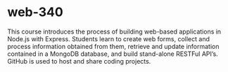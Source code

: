 # web-340
This course introduces the process of building web-based applications in Node.js with Express. Students learn to create web forms, collect and process information obtained from them, retrieve and update information contained in a MongoDB database, and build stand-alone RESTFul API’s. GitHub is used to host and share coding projects.

